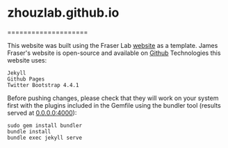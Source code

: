 # zhouzlab.github.io
====================

This website was built using the Fraser Lab [website](https://fraserlab.com) as a template. James Fraser's website is open-source and available on [Github](https://github.com/fraser-lab/fraser-lab.github.io)
Technologies this website uses:  

    Jekyll  
    Github Pages  
    Twitter Bootstrap 4.4.1

Before pushing changes, please check that they will work on your system first with the plugins included in the Gemfile using the bundler tool (results served at [0.0.0.0:4000](0.0.0.0:4000)):

    sudo gem install bundler
    bundle install
    bundle exec jekyll serve
